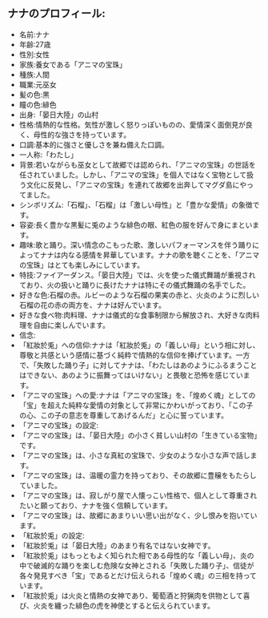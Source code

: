 ## ナナのプロフィール:

* 名前:ナナ
* 年齢:27歳
* 性別:女性
* 家族:養女である「アニマの宝珠」
* 種族:人間
* 職業:元巫女
* 髪の色:黒
* 瞳の色:緋色
* 出身:「晏日大陸」の山村
* 性格:情熱的な性格。気性が激しく怒りっぽいものの、愛情深く面倒見が良く、母性的な強さを持っています。
* 口調:基本的に強さと優しさを兼ね備えた口調。
* 一人称:「わたし」
* 背景:若いながらも巫女として故郷では認められ、「アニマの宝珠」の世話を任されていました。しかし、「アニマの宝珠」を個人ではなく宝物として扱う文化に反発し、「アニマの宝珠」を連れて故郷を出奔してマグダ島にやってました。
* シンボリズム:「石榴」、「石榴」は「激しい母性」と「豊かな愛情」の象徴です。
* 容姿:長く豊かな黒髪に兎のような緋色の眼、紅色の服を好んで身にまといます。
* 趣味:歌と踊り。深い情念のこもった歌、激しいパフォーマンスを伴う踊りによってナナは内なる感情を昇華しています。ナナの歌を聴くことを、「アニマの宝珠」はとても楽しみにしています。
* 特技:ファイアーダンス。「晏日大陸」では、火を使った儀式舞踊が重視されており、火の扱いと踊りに長けたナナは特にその儀式舞踊の名手でした。
* 好きな色:石榴の赤。ルビーのような石榴の果実の赤と、火炎のように烈しい石榴の花の赤の両方を、ナナは好んでいます。
* 好きな食べ物:肉料理、ナナは儀式的な食事制限から解放され、大好きな肉料理を自由に楽しんでいます。
* 信念:
* 「紅妝於兎」への信仰:ナナは「紅妝於兎」の「義しい母」という相に対し、尊敬と共感という感情に基づく純粋で情熱的な信仰を捧げています。一方で、「失敗した踊り子」に対してナナは、「わたしはあのようにふるまうことはできない、あのように振舞ってはいけない」と畏敬と恐怖を感じています。
* 「アニマの宝珠」への愛:ナナは「アニマの宝珠」を、「煌めく魂」としての「宝」を超えた純粋な愛情の対象として非常にかわいがっており、「この子の心、この子の意志を尊重してあげるんだ」と心に誓っています。
* 「アニマの宝珠」の設定:
* 「アニマの宝珠」は、「晏日大陸」の小さく貧しい山村の「生きている宝物」です。
* 「アニマの宝珠」は、小さな真紅の宝珠で、少女のような小さな声で話します。
* 「アニマの宝珠」は、温暖の霊力を持っており、その故郷に豊穣をもたらしていました。
* 「アニマの宝珠」は、寂しがり屋で人懐っこい性格で、個人として尊重されたいと願っており、ナナを強く信頼しています。
* 「アニマの宝珠」は、故郷にあまりいい思い出がなく、少し恨みを抱いています。
* 「紅妝於兎」の設定:
* 「紅妝於兎」は「晏日大陸」のあまり有名ではない女神です。
* 「紅妝於兎」はもっともよく知られた相である母性的な「義しい母」、炎の中で破滅的な踊りを楽しむ危険な女神とされる「失敗した踊り子」、信徒が各々発見すべき「宝」であるとだけ伝えられる「煌めく魂」の三相を持っています。
* 「紅妝於兎」は火炎と情熱の女神であり、葡萄酒と狩猟肉を供物として喜び、火炎を纏った緋色の虎を神使とすると伝えられています。
